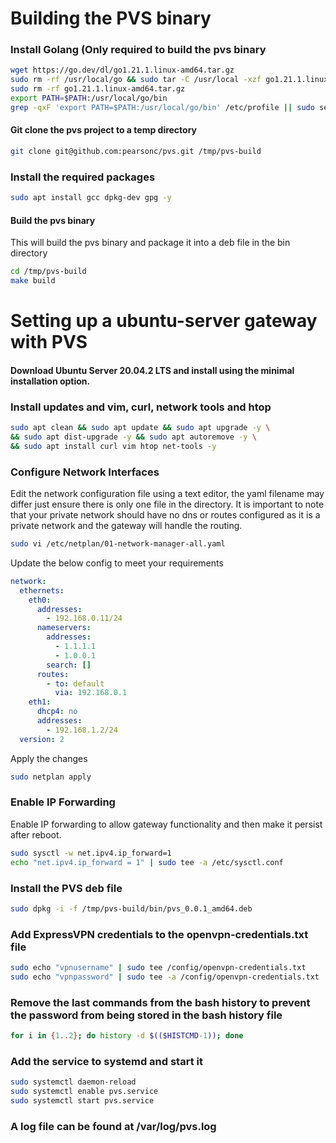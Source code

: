 # Building the PVS binary
### Install Golang (Only required to build the pvs binary

```bash
wget https://go.dev/dl/go1.21.1.linux-amd64.tar.gz
sudo rm -rf /usr/local/go && sudo tar -C /usr/local -xzf go1.21.1.linux-amd64.tar.gz
sudo rm -rf go1.21.1.linux-amd64.tar.gz
export PATH=$PATH:/usr/local/go/bin
grep -qxF 'export PATH=$PATH:/usr/local/go/bin' /etc/profile || sudo sed -i '$aexport PATH=$PATH:/usr/local/go/bin' /etc/profile
```

#### Git clone the pvs project to a temp directory
```bash
git clone git@github.com:pearsonc/pvs.git /tmp/pvs-build
```

### Install the required packages
```bash
sudo apt install gcc dpkg-dev gpg -y
```

#### Build the pvs binary
This will build the pvs binary and package it into a deb file in the bin directory

```bash
cd /tmp/pvs-build
make build
```

# Setting up a ubuntu-server gateway with PVS

#### Download Ubuntu Server 20.04.2 LTS and install using the minimal installation option.

### Install updates and vim, curl, network tools and htop
```bash
sudo apt clean && sudo apt update && sudo apt upgrade -y \
&& sudo apt dist-upgrade -y && sudo apt autoremove -y \
&& sudo apt install curl vim htop net-tools -y
```
### Configure Network Interfaces
Edit the network configuration file using a text editor, the yaml filename may differ just ensure there is only one file in the directory.
It is important to note that your private network should have no dns or routes configured as it is a private network and the gateway will handle the routing.

```bash
sudo vi /etc/netplan/01-network-manager-all.yaml
```

Update the below config to meet your requirements

```yaml
network:
  ethernets:
    eth0:
      addresses:
        - 192.168.0.11/24
      nameservers:
        addresses:
          - 1.1.1.1
          - 1.0.0.1
        search: []
      routes:
        - to: default
          via: 192.168.0.1
    eth1:
      dhcp4: no
      addresses:
        - 192.168.1.2/24
  version: 2
```

Apply the changes
```bash
sudo netplan apply
```

### Enable IP Forwarding
Enable IP forwarding to allow gateway functionality and then make it persist after reboot.

```bash
sudo sysctl -w net.ipv4.ip_forward=1
echo "net.ipv4.ip_forward = 1" | sudo tee -a /etc/sysctl.conf
```

### Install the PVS deb file
```bash
sudo dpkg -i -f /tmp/pvs-build/bin/pvs_0.0.1_amd64.deb
```

### Add ExpressVPN credentials to the openvpn-credentials.txt file
```bash
sudo echo "vpnusername" | sudo tee /config/openvpn-credentials.txt
sudo echo "vpnpassword" | sudo tee -a /config/openvpn-credentials.txt
```

### Remove the last commands from the bash history to prevent the password from being stored in the bash history file
```bash
for i in {1..2}; do history -d $(($HISTCMD-1)); done
```

### Add the service to systemd and start it
```bash
sudo systemctl daemon-reload
sudo systemctl enable pvs.service
sudo systemctl start pvs.service
```

### A log file can be found at /var/log/pvs.log